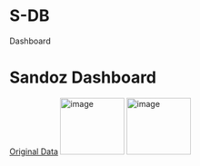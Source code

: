 # S-DB
Dashboard

# Sandoz Dashboard

<a href="Data as of 30-Sep">Original Data</a>
<img width="113" height="100" alt="image" src="https://github.com/user-attachments/assets/a35c6447-b076-4035-b3f3-be6ebc99d82f" /> <img width="113" height="100" alt="image" src="https://github.com/user-attachments/assets/3111aa12-02c8-4b6b-8ef8-66590762ccca" />


